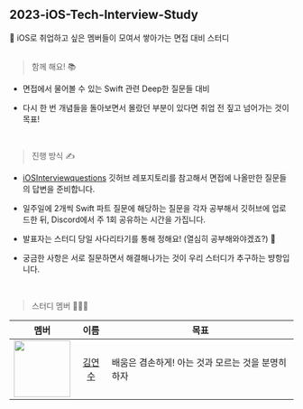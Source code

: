 ## 2023-iOS-Tech-Interview-Study

🍎 iOS로 취업하고 싶은 멤버들이 모여서 쌓아가는 면접 대비 스터디  
<br/>

> 함께 해요! 📚

- 면접에서 물어볼 수 있는 Swift 관련 Deep한 질문들 대비

- 다시 한 번 개념들을 돌아보면서 몰랐던 부분이 있다면 취업 전 짚고 넘어가는 것이 목표!   
<br>


> 진행 방식 ✍

- [iOSInterviewquestions](https://github.com/JeaSungLEE/iOSInterviewquestions) 깃허브 레포지토리를 참고해서 면접에 나올만한 질문들의 답변을 준비합니다.

- 일주일에 2개씩 Swift 파트 질문에 해당하는 질문을 각자 공부해서 깃허브에 업로드한 뒤, Discord에서 주 1회 공유하는 시간을 가집니다.

- 발표자는 스터디 당일 사다리타기를 통해 정해요! (열심히 공부해와야겠죠?) 🙌 

- 궁금한 사항은 서로 질문하면서 해결해나가는 것이 우리 스터디가 추구하는 뱡항입니다.  

<br/>


> 스터디 멤버 🙍🏻‍♀️

| 멤버 | 이름 | 목표 |
| ------------- | :-------------: | ------------- |
| <img src="https://github.com/yeonsu0-0/WEATHER-WEAR/assets/107970815/41f78829-ee61-4007-b019-77d10ffc1410" width="100" height="100"/>  | [김연수](https://github.com/yeonsu0-0) | 배움은 겸손하게! 아는 것과 모르는 것을 분명히 하자|


